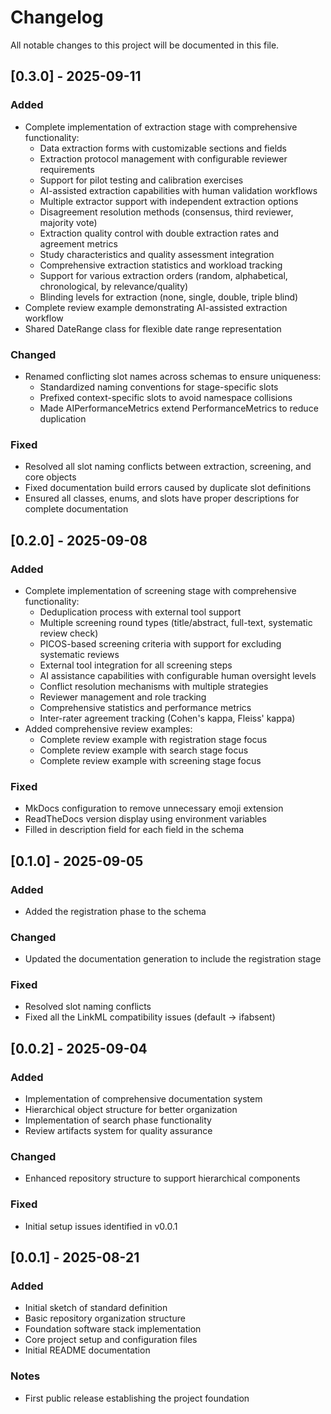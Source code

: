 # Changelog

All notable changes to this project will be documented in this file.

## [0.3.0] - 2025-09-11

### Added
- Complete implementation of extraction stage with comprehensive functionality:
  - Data extraction forms with customizable sections and fields
  - Extraction protocol management with configurable reviewer requirements
  - Support for pilot testing and calibration exercises
  - AI-assisted extraction capabilities with human validation workflows
  - Multiple extractor support with independent extraction options
  - Disagreement resolution methods (consensus, third reviewer, majority vote)
  - Extraction quality control with double extraction rates and agreement metrics
  - Study characteristics and quality assessment integration
  - Comprehensive extraction statistics and workload tracking
  - Support for various extraction orders (random, alphabetical, chronological, by relevance/quality)
  - Blinding levels for extraction (none, single, double, triple blind)
- Complete review example demonstrating AI-assisted extraction workflow
- Shared DateRange class for flexible date range representation

### Changed
- Renamed conflicting slot names across schemas to ensure uniqueness:
  - Standardized naming conventions for stage-specific slots
  - Prefixed context-specific slots to avoid namespace collisions
  - Made AIPerformanceMetrics extend PerformanceMetrics to reduce duplication

### Fixed
- Resolved all slot naming conflicts between extraction, screening, and core objects
- Fixed documentation build errors caused by duplicate slot definitions
- Ensured all classes, enums, and slots have proper descriptions for complete documentation

## [0.2.0] - 2025-09-08

### Added
- Complete implementation of screening stage with comprehensive functionality:
  - Deduplication process with external tool support
  - Multiple screening round types (title/abstract, full-text, systematic review check)
  - PICOS-based screening criteria with support for excluding systematic reviews
  - External tool integration for all screening steps
  - AI assistance capabilities with configurable human oversight levels
  - Conflict resolution mechanisms with multiple strategies
  - Reviewer management and role tracking
  - Comprehensive statistics and performance metrics
  - Inter-rater agreement tracking (Cohen's kappa, Fleiss' kappa)
- Added comprehensive review examples:
  - Complete review example with registration stage focus
  - Complete review example with search stage focus
  - Complete review example with screening stage focus

### Fixed
- MkDocs configuration to remove unnecessary emoji extension
- ReadTheDocs version display using environment variables
- Filled in description field for each field in the schema


## [0.1.0] - 2025-09-05

### Added
- Added the registration phase to the schema

### Changed
- Updated the documentation generation to include the registration stage

### Fixed
- Resolved slot naming conflicts
- Fixed all the LinkML compatibility issues (default → ifabsent)


## [0.0.2] - 2025-09-04

### Added
- Implementation of comprehensive documentation system
- Hierarchical object structure for better organization
- Implementation of search phase functionality
- Review artifacts system for quality assurance

### Changed
- Enhanced repository structure to support hierarchical components

### Fixed
- Initial setup issues identified in v0.0.1

## [0.0.1] - 2025-08-21

### Added
- Initial sketch of standard definition
- Basic repository organization structure
- Foundation software stack implementation
- Core project setup and configuration files
- Initial README documentation

### Notes
- First public release establishing the project foundation
